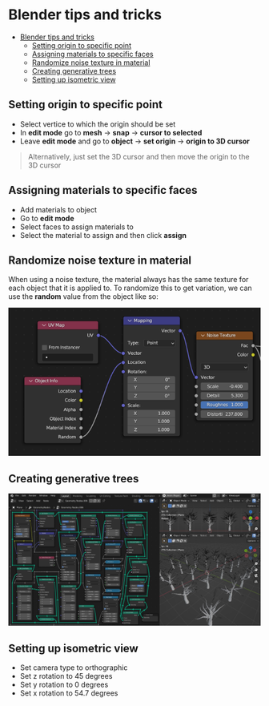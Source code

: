 # Blender tips and tricks
- [Blender tips and tricks](#blender-tips-and-tricks)
  - [Setting origin to specific point](#setting-origin-to-specific-point)
  - [Assigning materials to specific faces](#assigning-materials-to-specific-faces)
  - [Randomize noise texture in material](#randomize-noise-texture-in-material)
  - [Creating generative trees](#creating-generative-trees)
  - [Setting up isometric view](#setting-up-isometric-view)


## Setting origin to specific point
- Select vertice to which the origin should be set
- In **edit mode** go to **mesh** -> **snap** -> **cursor to selected**
- Leave **edit mode** and go to **object** -> **set origin** -> **origin to 3D cursor**

> Alternatively, just set the 3D cursor and then move the origin to the 3D cursor

## Assigning materials to specific faces
- Add materials to object
- Go to **edit mode**
- Select faces to assign materials to
- Select the material to assign and then click **assign**

## Randomize noise texture in material
When using a noise texture, the material always has the same texture for each object that it is applied to. To randomize this to get variation, we can use the **random** value from the object like so:

![Randomize noise texture](images/Randomize%20noise%20texture.png)

## Creating generative trees
![Generative trees node setup](images/generative%20trees%20node%20setup.jpeg)

## Setting up isometric view
- Set camera type to orthographic
- Set z rotation to 45 degrees
- Set y rotation to 0 degrees
- Set x rotation to 54.7 degrees